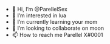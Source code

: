 - 👋 Hi, I’m @ParellelSex
- 👀 I’m interested in lua
- 🌱 I’m currently learning your mom
- 💞️ I’m looking to collaborate on moon
- 📫 How to reach me Parellel X#0001

<!---
ParellelSex/ParellelSex is a ✨ special ✨ repository because its `README.md` (this file) appears on your GitHub profile.
You can click the Preview link to take a look at your changes.
--->

